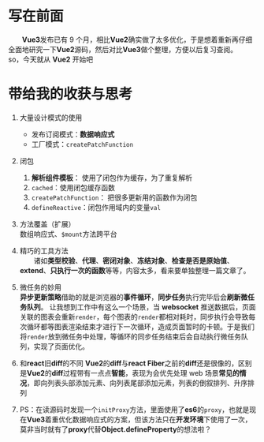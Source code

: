 # 写在前面

&emsp;&emsp;**Vue3**发布已有 9 个月，相比**Vue2**确实做了太多优化，于是想着重新再仔细全面地研究一下**Vue2**源码，然后对比**Vue3**做个整理，方便以后复习查阅。<br>
so，今天就从 **Vue2** 开始吧

# 带给我的收获与思考

1. 大量设计模式的使用

   - 发布订阅模式：**数据响应式**
   - 工厂模式：`createPatchFunction`

2. 闭包

   1. **解析组件模板**： 使用了闭包作为缓存，为了重复解析
   2. `cached`：使用闭包缓存函数
   3. `createPatchFunction`： 把很多更新用的函数作为闭包
   4. `defineReactive`：闭包作用域内的变量`val`

3. 方法覆盖（扩展）<br>
   数组响应式、`$mount`方法跨平台

4. 精巧的工具方法<br>
   &emsp;&emsp;诸如**类型校验**、**代理**、**密闭对象**、**冻结对象**、**检查是否是原始值**、**extend**、**只执行一次的函数**等等，内容太多，看来要单独整理一篇文章了。

5. 微任务的妙用<br>
   **异步更新策略**借助的就是浏览器的**事件循环**，**同步任务**执行完毕后会**刷新微任务队列**。
   让我想到工作中有这么一个场景，当 **websocket** 推送数据后，页面关联的图表会重新`render`，每个图表的`render`都相对耗时，同步执行会导致每次循环都等图表渲染结束才进行下一次循环，造成页面暂时的卡顿。于是我们将`render`放到微任务中处理，等循环的同步任务结束后会自动执行微任务队列，实现了页面优化。

6. 和**react**旧**diff**的不同
   **Vue2**的**diff**与**react Fiber**之前的**diff**还是很像的，区别是**Vue2**的**diff**过程带有一点点**智能**，表现为会优先处理 web 场景**常见的情况**，即向列表头部添加元素、向列表尾部添加元素，列表的倒叙排列、升序排列

7. PS：在读源码时发现一个`initProxy`方法，里面使用了**es6**的`proxy`，也就是现在**Vue3**着重优化数据响应式的方案，但该方法只在**开发环境**下使用了一次，莫非当时就有了**proxy**代替**Object.defineProperty**的想法啦？

